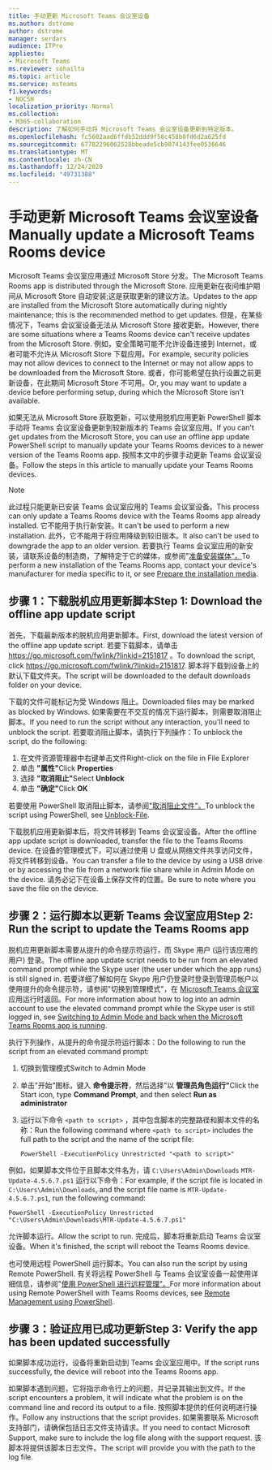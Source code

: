 ```yaml
---
title: 手动更新 Microsoft Teams 会议室设备
ms.author: dstrome
author: dstrome
manager: serdars
audience: ITPro
appliesto:
- Microsoft Teams
ms.reviewer: sohailta
ms.topic: article
ms.service: msteams
f1.keywords:
- NOCSH
localization_priority: Normal
ms.collection:
- M365-collaboration
description: 了解如何手动将 Microsoft Teams 会议室设备更新到特定版本。
ms.openlocfilehash: fc5602aad6ffdb52ddd9f58c458b0fd6d2a625fd
ms.sourcegitcommit: 67782296062528bbeade5cb9074143fee0536646
ms.translationtype: MT
ms.contentlocale: zh-CN
ms.lasthandoff: 12/24/2020
ms.locfileid: "49731388"
---
```

# <a name="manually-update-a-microsoft-teams-rooms-device"></a><span data-ttu-id="a9590-103">手动更新 Microsoft Teams 会议室设备</span><span class="sxs-lookup"><span data-stu-id="a9590-103">Manually update a Microsoft Teams Rooms device</span></span>

<span data-ttu-id="a9590-104">Microsoft Teams 会议室应用通过 Microsoft Store 分发。</span><span class="sxs-lookup"><span data-stu-id="a9590-104">The Microsoft Teams Rooms app is distributed through the Microsoft Store.</span></span> <span data-ttu-id="a9590-105">应用更新在夜间维护期间从 Microsoft Store 自动安装;这是获取更新的建议方法。</span><span class="sxs-lookup"><span data-stu-id="a9590-105">Updates to the app are installed from the Microsoft Store automatically during nightly maintenance; this is the recommended method to get updates.</span></span> <span data-ttu-id="a9590-106">但是，在某些情况下，Teams 会议室设备无法从 Microsoft Store 接收更新。</span><span class="sxs-lookup"><span data-stu-id="a9590-106">However, there are some situations where a Teams Rooms device can't receive updates from the Microsoft Store.</span></span> <span data-ttu-id="a9590-107">例如，安全策略可能不允许设备连接到 Internet，或者可能不允许从 Microsoft Store 下载应用。</span><span class="sxs-lookup"><span data-stu-id="a9590-107">For example, security policies may not allow devices to connect to the Internet or may not allow apps to be downloaded from the Microsoft Store.</span></span> <span data-ttu-id="a9590-108">或者，你可能希望在执行设置之前更新设备，在此期间 Microsoft Store 不可用。</span><span class="sxs-lookup"><span data-stu-id="a9590-108">Or, you may want to update a device before performing setup, during which the Microsoft Store isn't available.</span></span>

<span data-ttu-id="a9590-109">如果无法从 Microsoft Store 获取更新，可以使用脱机应用更新 PowerShell 脚本手动将 Teams 会议室设备更新到较新版本的 Teams 会议室应用。</span><span class="sxs-lookup"><span data-stu-id="a9590-109">If you can't get updates from the Microsoft Store, you can use an offline app update PowerShell script to manually update your Teams Rooms devices to a newer version of the Teams Rooms app.</span></span> <span data-ttu-id="a9590-110">按照本文中的步骤手动更新 Teams 会议室设备。</span><span class="sxs-lookup"><span data-stu-id="a9590-110">Follow the steps in this article to manually update your Teams Rooms devices.</span></span>

> [!NOTE]
> <span data-ttu-id="a9590-111">此过程只能更新已安装 Teams 会议室应用的 Teams 会议室设备。</span><span class="sxs-lookup"><span data-stu-id="a9590-111">This process can only update a Teams Rooms device with the Teams Rooms app already installed.</span></span> <span data-ttu-id="a9590-112">它不能用于执行新安装。</span><span class="sxs-lookup"><span data-stu-id="a9590-112">It can't be used to perform a new installation.</span></span> <span data-ttu-id="a9590-113">此外，它不能用于将应用降级到较旧版本。</span><span class="sxs-lookup"><span data-stu-id="a9590-113">It also can't be used to downgrade the app to an older version.</span></span> <span data-ttu-id="a9590-114">若要执行 Teams 会议室应用的新安装，请联系设备的制造商，了解特定于它的媒体，或参阅"[准备安装媒体"。](console.md#prepare-the-installation-media)</span><span class="sxs-lookup"><span data-stu-id="a9590-114">To perform a new installation of the Teams Rooms app, contact your device's manufacturer for media specific to it, or see [Prepare the installation media](console.md#prepare-the-installation-media).</span></span>

## <a name="step-1-download-the-offline-app-update-script"></a><span data-ttu-id="a9590-115">步骤 1：下载脱机应用更新脚本</span><span class="sxs-lookup"><span data-stu-id="a9590-115">Step 1: Download the offline app update script</span></span>

<span data-ttu-id="a9590-116">首先，下载最新版本的脱机应用更新脚本。</span><span class="sxs-lookup"><span data-stu-id="a9590-116">First, download the latest version of the offline app update script.</span></span> <span data-ttu-id="a9590-117">若要下载脚本，请单击 <https://go.microsoft.com/fwlink/?linkid=2151817> 。</span><span class="sxs-lookup"><span data-stu-id="a9590-117">To download the script, click <https://go.microsoft.com/fwlink/?linkid=2151817>.</span></span> <span data-ttu-id="a9590-118">脚本将下载到设备上的默认下载文件夹。</span><span class="sxs-lookup"><span data-stu-id="a9590-118">The script will be downloaded to the default downloads folder on your device.</span></span>

<span data-ttu-id="a9590-119">下载的文件可能标记为受 Windows 阻止。</span><span class="sxs-lookup"><span data-stu-id="a9590-119">Downloaded files may be marked as blocked by Windows.</span></span> <span data-ttu-id="a9590-120">如果需要在不交互的情况下运行脚本，则需要取消阻止脚本。</span><span class="sxs-lookup"><span data-stu-id="a9590-120">If you need to run the script without any interaction, you'll need to unblock the script.</span></span> <span data-ttu-id="a9590-121">若要取消阻止脚本，请执行下列操作：</span><span class="sxs-lookup"><span data-stu-id="a9590-121">To unblock the script, do the following:</span></span>

1. <span data-ttu-id="a9590-122">在文件资源管理器中右键单击文件</span><span class="sxs-lookup"><span data-stu-id="a9590-122">Right-click on the file in File Explorer</span></span>
2. <span data-ttu-id="a9590-123">单击 **"属性"**</span><span class="sxs-lookup"><span data-stu-id="a9590-123">Click **Properties**</span></span>
3. <span data-ttu-id="a9590-124">选择 **"取消阻止"**</span><span class="sxs-lookup"><span data-stu-id="a9590-124">Select **Unblock**</span></span>
4. <span data-ttu-id="a9590-125">单击 **"确定"**</span><span class="sxs-lookup"><span data-stu-id="a9590-125">Click **OK**</span></span>

<span data-ttu-id="a9590-126">若要使用 PowerShell 取消阻止脚本，请参阅["取消阻止文件"。](https://docs.microsoft.com/powershell/module/microsoft.powershell.utility/unblock-file?view=powershell-7.1)</span><span class="sxs-lookup"><span data-stu-id="a9590-126">To unblock the script using PowerShell, see [Unblock-File](https://docs.microsoft.com/powershell/module/microsoft.powershell.utility/unblock-file?view=powershell-7.1).</span></span>

<span data-ttu-id="a9590-127">下载脱机应用更新脚本后，将文件转移到 Teams 会议室设备。</span><span class="sxs-lookup"><span data-stu-id="a9590-127">After the offline app update script is downloaded, transfer the file to the Teams Rooms device.</span></span> <span data-ttu-id="a9590-128">在设备的管理模式下，可以通过使用 U 盘或从网络文件共享访问文件，将文件转移到设备。</span><span class="sxs-lookup"><span data-stu-id="a9590-128">You can transfer a file to the device by using a USB drive or by accessing the file from a network file share while in Admin Mode on the device.</span></span> <span data-ttu-id="a9590-129">请务必记下在设备上保存文件的位置。</span><span class="sxs-lookup"><span data-stu-id="a9590-129">Be sure to note where you save the file on the device.</span></span>

## <a name="step-2-run-the-script-to-update-the-teams-rooms-app"></a><span data-ttu-id="a9590-130">步骤 2：运行脚本以更新 Teams 会议室应用</span><span class="sxs-lookup"><span data-stu-id="a9590-130">Step 2: Run the script to update the Teams Rooms app</span></span>

<span data-ttu-id="a9590-131">脱机应用更新脚本需要从提升的命令提示符运行，而 Skype 用户 (运行该应用的用户) 登录。</span><span class="sxs-lookup"><span data-stu-id="a9590-131">The offline app update script needs to be run from an elevated command prompt while the Skype user (the user under which the app runs) is still signed in.</span></span> <span data-ttu-id="a9590-132">若要详细了解如何在 Skype 用户仍登录时登录到管理员帐户以使用提升的命令提示符，请参阅"切换到管理模式"，在 [Microsoft Teams 会议室](rooms-operations.md#switching-to-admin-mode-and-back-when-the-microsoft-teams-rooms-app-is-running)应用运行时返回。</span><span class="sxs-lookup"><span data-stu-id="a9590-132">For more information about how to log into an admin account to use the elevated command prompt while the Skype user is still logged in, see [Switching to Admin Mode and back when the Microsoft Teams Rooms app is running](rooms-operations.md#switching-to-admin-mode-and-back-when-the-microsoft-teams-rooms-app-is-running).</span></span>

<span data-ttu-id="a9590-133">执行下列操作，从提升的命令提示符运行脚本：</span><span class="sxs-lookup"><span data-stu-id="a9590-133">Do the following to run the script from an elevated command prompt:</span></span>

1. <span data-ttu-id="a9590-134">切换到管理模式</span><span class="sxs-lookup"><span data-stu-id="a9590-134">Switch to Admin Mode</span></span>
2. <span data-ttu-id="a9590-135">单击"开始"图标，键入 **命令提示符**，然后选择"以 **管理员角色运行"**</span><span class="sxs-lookup"><span data-stu-id="a9590-135">Click the Start icon, type **Command Prompt**, and then select **Run as administrator**</span></span>
3. <span data-ttu-id="a9590-136">运行以下命令 `<path to script>` ，其中包含脚本的完整路径和脚本文件的名称：</span><span class="sxs-lookup"><span data-stu-id="a9590-136">Run the following command where `<path to script>` includes the full path to the script and the name of the script file:</span></span>

    ```console
    PowerShell -ExecutionPolicy Unrestricted "<path to script>"
    ```

<span data-ttu-id="a9590-137">例如，如果脚本文件位于且脚本文件名为，请 `C:\Users\Admin\Downloads` `MTR-Update-4.5.6.7.ps1` 运行以下命令：</span><span class="sxs-lookup"><span data-stu-id="a9590-137">For example, if the script file is located in `C:\Users\Admin\Downloads`, and the script file name is `MTR-Update-4.5.6.7.ps1`, run the following command:</span></span>

```console
PowerShell -ExecutionPolicy Unrestricted "C:\Users\Admin\Downloads\MTR-Update-4.5.6.7.ps1"
```

<span data-ttu-id="a9590-138">允许脚本运行。</span><span class="sxs-lookup"><span data-stu-id="a9590-138">Allow the script to run.</span></span> <span data-ttu-id="a9590-139">完成后，脚本将重新启动 Teams 会议室设备。</span><span class="sxs-lookup"><span data-stu-id="a9590-139">When it's finished, the script will reboot the Teams Rooms device.</span></span>

<span data-ttu-id="a9590-140">也可使用远程 PowerShell 运行脚本。</span><span class="sxs-lookup"><span data-stu-id="a9590-140">You can also run the script by using Remote PowerShell.</span></span> <span data-ttu-id="a9590-141">有关将远程 PowerShell 与 Teams 会议室设备一起使用详细信息，请参阅"[使用 PowerShell 进行远程管理"。](rooms-operations.md#remote-management-using-powershell)</span><span class="sxs-lookup"><span data-stu-id="a9590-141">For more information about using Remote PowerShell with Teams Rooms devices, see [Remote Management using PowerShell](rooms-operations.md#remote-management-using-powershell).</span></span>

## <a name="step-3-verify-the-app-has-been-updated-successfully"></a><span data-ttu-id="a9590-142">步骤 3：验证应用已成功更新</span><span class="sxs-lookup"><span data-stu-id="a9590-142">Step 3: Verify the app has been updated successfully</span></span>

<span data-ttu-id="a9590-143">如果脚本成功运行，设备将重新启动到 Teams 会议室应用中。</span><span class="sxs-lookup"><span data-stu-id="a9590-143">If the script runs successfully, the device will reboot into the Teams Rooms app.</span></span>

<span data-ttu-id="a9590-144">如果脚本遇到问题，它将指示命令行上的问题，并记录其输出到文件。</span><span class="sxs-lookup"><span data-stu-id="a9590-144">If the script encounters a problem, it will indicate what the problem is on the command line and record its output to a file.</span></span> <span data-ttu-id="a9590-145">按照脚本提供的任何说明进行操作。</span><span class="sxs-lookup"><span data-stu-id="a9590-145">Follow any instructions that the script provides.</span></span> <span data-ttu-id="a9590-146">如果需要联系 Microsoft 支持部门，请确保包括日志文件支持请求。</span><span class="sxs-lookup"><span data-stu-id="a9590-146">If you need to contact Microsoft Support, make sure to include the log file along with the support request.</span></span> <span data-ttu-id="a9590-147">该脚本将提供该脚本日志文件。</span><span class="sxs-lookup"><span data-stu-id="a9590-147">The script will provide you with the path to the log file.</span></span>
